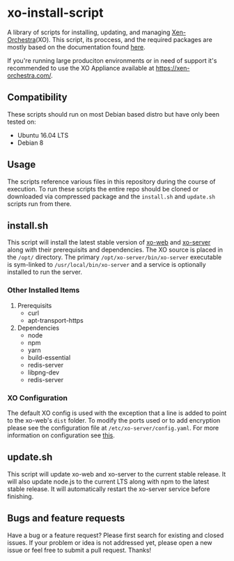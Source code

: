# xo-install-script

A library of scripts for installing, updating, and managing [Xen-Orchestra](https://github.com/vatesfr/xo/)(XO). This script, its proccess, and the required packages are mostly based on the documentation found [here](https://github.com/vatesfr/xo/blob/master/docs/from_the_sources.md).

If you're running large produciton environments or in need of support it's recommended to use the XO Appliance available at https://xen-orchestra.com/.

## Compatibility
These scripts should run on most Debian based distro but have only been tested on: 

* Ubuntu 16.04 LTS
* Debian 8

## Usage

The scripts reference various files in this repository during the course of execution. To run these scripts the entire repo should be cloned or downloaded via compressed package and the `install.sh` and `update.sh` scripts run from there.

## install.sh

This script will install the latest stable version of [xo-web](https://github.com/vatesfr/xo-web) and [xo-server](https://github.com/vatesfr/xo-server) along with their prerequisits and dependencies. The XO source is placed in the `/opt/` directory. The primary `/opt/xo-server/bin/xo-server` executable is sym-linked to `/usr/local/bin/xo-server` and a service is optionally installed to run the server.

### Other Installed Items
1. Prerequisits
   * curl
   * apt-transport-https
2. Dependencies  
   * node
   * npm
   * yarn
   * build-essential
   * redis-server
   * libpng-dev
   * redis-server

### XO Configuration

The default XO config is used with the exception that a line is added to point to the xo-web's `dist` folder. To modify the ports used or to add encryption please see the configuration file at `/etc/xo-server/config.yaml`. For more information on configuration see [this](https://github.com/vatesfr/xo/blob/master/docs/configuration.md).

## update.sh

This script will update xo-web and xo-server to the current stable release. It will also update node.js to the current LTS along with npm to the latest stable release. It will automatically restart the xo-server service before finishing.

## Bugs and feature requests

Have a bug or a feature request? Please first search for existing and closed issues. If your problem or idea is not addressed yet, please open a new issue or feel free to submit a pull request. Thanks!



